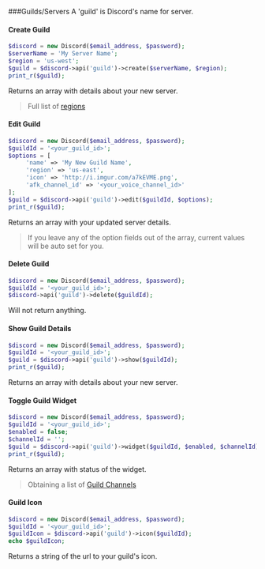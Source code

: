 ###Guilds/Servers
A 'guild' is Discord's name for server.

#### Create Guild

```php
$discord = new Discord($email_address, $password);
$serverName = 'My Server Name';
$region = 'us-west';
$guild = $discord->api('guild')->create($serverName, $region);
print_r($guild);
```

Returns an array with details about your new server.
  
> Full list of [regions](Region.md)

#### Edit Guild

```php
$discord = new Discord($email_address, $password);
$guildId = '<your_guild_id>';
$options = [
     'name' => 'My New Guild Name',
     'region' => 'us-east',
     'icon' => 'http://i.imgur.com/a7kEVME.png',
     'afk_channel_id' => '<your_voice_channel_id>'
];
$guild = $discord->api('guild')->edit($guildId, $options);
print_r($guild);
```

Returns an array with your updated server details.

> If you leave any of the option fields out of the array, current values will be auto set for you.

#### Delete Guild

```php
$discord = new Discord($email_address, $password);
$guildId = '<your_guild_id>';
$discord->api('guild')->delete($guildId);
```

Will not return anything.

#### Show Guild Details

```php
$discord = new Discord($email_address, $password);
$guildId = '<your_guild_id>';
$guild = $discord->api('guild')->show($guildId);
print_r($guild);
```

Returns an array with details about your new server.

#### Toggle Guild Widget

```php
$discord = new Discord($email_address, $password);
$guildId = '<your_guild_id>';
$enabled = false;
$channelId = '';
$guild = $discord->api('guild')->widget($guildId, $enabled, $channelId);
print_r($guild);
```

Returns an array with status of the widget.

> Obtaining a list of [Guild Channels](Guild/Channels.md)

#### Guild Icon

```php
$discord = new Discord($email_address, $password);
$guildId = '<your_guild_id>';
$guildIcon = $discord->api('guild')->icon($guildId);
echo $guildIcon;
```

Returns a string of the url to your guild's icon.